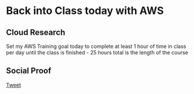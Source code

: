 # Back into Class today with AWS

## Cloud Research

Set my AWS Training goal today to complete at least 1 hour of time in class per day until the class is finished - 25 hours total is the length of the course

## Social Proof


[Tweet](https://twitter.com/vAVF925/status/1332492833341796352)

